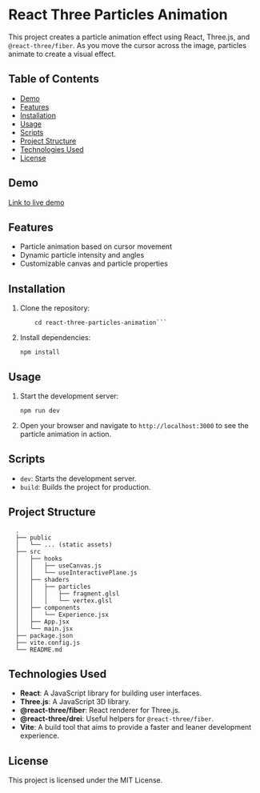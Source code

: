# React Three Particles Animation

This project creates a particle animation effect using React, Three.js, and `@react-three/fiber`. As you move the cursor across the image, particles animate to create a visual effect.

## Table of Contents

- [Demo](#demo)
- [Features](#features)
- [Installation](#installation)
- [Usage](#usage)
- [Scripts](#scripts)
- [Project Structure](#project-structure)
- [Technologies Used](#technologies-used)
- [License](#license)

## Demo

[Link to live demo]()

## Features

- Particle animation based on cursor movement
- Dynamic particle intensity and angles
- Customizable canvas and particle properties

## Installation

1. Clone the repository:

    ```git clone https://github.com/your-username/react-three-particles-animation.git
        cd react-three-particles-animation```

2. Install dependencies:

    ```npm install```

## Usage

1. Start the development server:

      ```npm run dev```

2. Open your browser and navigate to `http://localhost:3000` to see the particle animation in action.

## Scripts

- `dev`: Starts the development server.
- `build`: Builds the project for production.

## Project Structure

      .
      ├── public
      │   └── ... (static assets)
      ├── src
      │   ├── hooks
      │   │   ├── useCanvas.js
      │   │   └── useInteractivePlane.js
      │   ├── shaders
      │   │   ├── particles
      │   │   │   ├── fragment.glsl
      │   │   │   └── vertex.glsl
      │   ├── components
      │   │   └── Experience.jsx
      │   ├── App.jsx
      │   └── main.jsx
      ├── package.json
      ├── vite.config.js
      └── README.md

## Technologies Used

- **React**: A JavaScript library for building user interfaces.
- **Three.js**: A JavaScript 3D library.
- **@react-three/fiber**: React renderer for Three.js.
- **@react-three/drei**: Useful helpers for `@react-three/fiber`.
- **Vite**: A build tool that aims to provide a faster and leaner development experience.

## License

This project is licensed under the MIT License.
